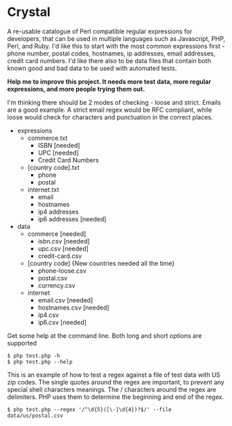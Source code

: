 Crystal
=======

A re-usable catalogue of Perl compatible regular expressions for developers, 
that can be used in multiple languages such as Javascript, PHP, Perl, and Ruby. 
I'd like this to start with the most common expressions first - phone number, 
postal codes, hostnames, ip addresses, email addresses, credit card numbers. 
I'd like there also to be data files that contain both known good and bad data 
to be used with automated tests.

**Help me to improve this project. It needs more test data, more regular expressions,
and more people trying them out.**

I'm thinking there should be 2 modes of checking - loose and strict. Emails are 
a good example. A strict email regex would be RFC compliant, while loose would 
check for characters and punctuation in the correct places. 

* expressions
	* commerce.txt 
		* ISBN [needed]
		* UPC [needed]
		* Credit Card Numbers
	* [country code].txt
		* phone
		* postal
	* internet.txt
		* email
		* hostnames
		* ip4 addresses
		* ip6 addresses [needed]
* data
	* commerce  [needed]
		* isbn.csv  [needed]
		* upc.csv [needed]
		* credit-card.csv
	* [country code]  {New countries needed all the time}
		* phone-loose.csv
		* postal.csv
		* currency.csv
	* internet
		* email.csv [needed]
		* hostnames.csv [needed]
		* ip4.csv
		* ip6.csv [needed]


Get some help at the command line. Both long and short options are supported

	$ php test.php -h 
	$ php test.php --help 

This is an example of how to test a regex against a file of test data with US zip codes. 
The single quotes around the regex are important, to prevent any special shell
characters meanings. The / characters around the regex are delimiters. PHP uses
them to determine the beginning and end of the regex.

	$ php test.php --regex '/^\d{5}([\-]\d{4})?$/' --file data/us/postal.csv


